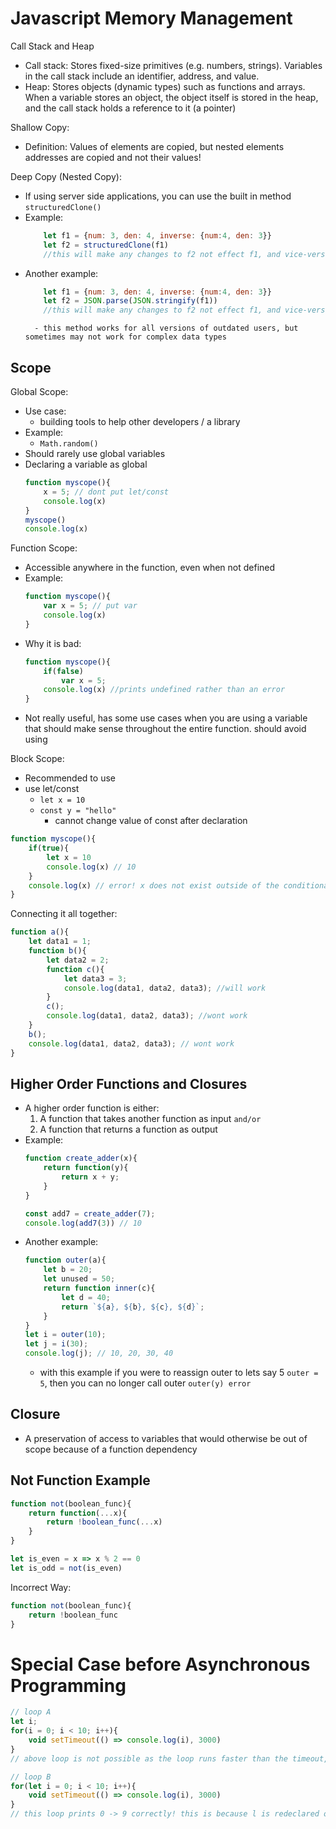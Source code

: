# Javascript Memory Management
Call Stack and Heap
- Call stack: Stores fixed-size primitives (e.g. numbers, strings). Variables in the call stack include an identifier, address, and value.
- Heap: Stores objects (dynamic types) such as functions and arrays. When a variable stores an object, the object itself is stored in the heap, and the call stack holds a reference to it (a pointer)

Shallow Copy:
- Definition: Values of elements are copied, but nested elements addresses are copied and not their values!

Deep Copy (Nested Copy):
- If using server side applications, you can use the built in method `structuredClone()`
- Example:
    ```js
        let f1 = {num: 3, den: 4, inverse: {num:4, den: 3}}
        let f2 = structuredClone(f1)
        //this will make any changes to f2 not effect f1, and vice-versa
    ```
- Another example:
    ```js
        let f1 = {num: 3, den: 4, inverse: {num:4, den: 3}}
        let f2 = JSON.parse(JSON.stringify(f1))
        //this will make any changes to f2 not effect f1, and vice-versa
    ```
        - this method works for all versions of outdated users, but sometimes may not work for complex data types

## Scope
Global Scope:
- Use case:
    - building tools to help other developers / a library
- Example:
    - `Math.random()`
- Should rarely use global variables
- Declaring a variable as global
    ```js
    function myscope(){
        x = 5; // dont put let/const
        console.log(x)
    }
    myscope()
    console.log(x)
    ```

Function Scope:
- Accessible anywhere in the function, even when not defined
- Example:
    ```js
    function myscope(){
        var x = 5; // put var
        console.log(x)
    }
    ```
- Why it is bad:
    ```js
    function myscope(){
        if(false)
            var x = 5;
        console.log(x) //prints undefined rather than an error
    }
    ```
- Not really useful, has some use cases when you are using a variable that should make sense throughout the entire function. should avoid using

Block Scope:
- Recommended to use
- use let/const
    - `let x = 10`
    - `const y = "hello"`
        - cannot change value of const after declaration
```js
function myscope(){
    if(true){
        let x = 10
        console.log(x) // 10
    }
    console.log(x) // error! x does not exist outside of the conditional statement
}
```

Connecting it all together:
```js
function a(){
    let data1 = 1;
    function b(){
        let data2 = 2;
        function c(){
            let data3 = 3;
            console.log(data1, data2, data3); //will work
        }
        c();
        console.log(data1, data2, data3); //wont work
    }
    b();
    console.log(data1, data2, data3); // wont work
}
```

## Higher Order Functions and Closures
- A higher order function is either:
    1. A function that takes another function as input `and/or`
    2. A function that returns a function as output
- Example:
    ```js
    function create_adder(x){
        return function(y){
            return x + y;
        }
    }

    const add7 = create_adder(7);
    console.log(add7(3)) // 10
    ```
- Another example:
    ```js
    function outer(a){
        let b = 20;
        let unused = 50;
        return function inner(c){
            let d = 40;
            return `${a}, ${b}, ${c}, ${d}`;
        }
    }
    let i = outer(10);
    let j = i(30);
    console.log(j); // 10, 20, 30, 40
    ```
    - with this example if you were to reassign outer to lets say 5 `outer = 5`, then you can no longer call outer `outer(y) error`

## Closure
- A preservation of access to variables that would otherwise be out of scope because of a function dependency

## Not Function Example
```javascript
function not(boolean_func){
    return function(...x){
        return !boolean_func(...x)
    }
}

let is_even = x => x % 2 == 0
let is_odd = not(is_even)
```
Incorrect Way:
```javascript
function not(boolean_func){
    return !boolean_func
}
```

# Special Case before Asynchronous Programming

```javascript
// loop A
let i;
for(i = 0; i < 10; i++){
    void setTimeout(() => console.log(i), 3000)
}
// above loop is not possible as the loop runs faster than the timeout, so it would only print the last value in i, that being 9. This is because i is at the same address on each loop rather than the one below

// loop B
for(let i = 0; i < 10; i++){
    void setTimeout(() => console.log(i), 3000)
}
// this loop prints 0 -> 9 correctly! this is because l is redeclared on each loop, so each iteration has access to a different version of i
```
